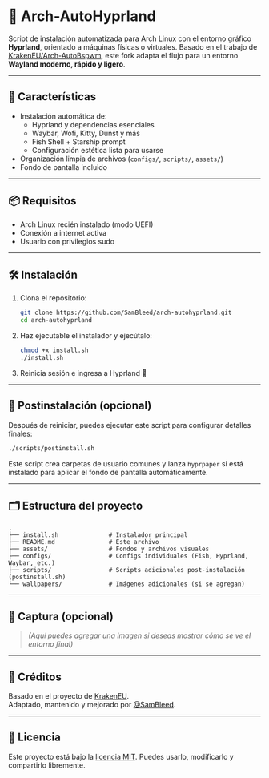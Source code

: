 # 🚀 Arch-AutoHyprland

Script de instalación automatizada para Arch Linux con el entorno gráfico **Hyprland**, orientado a máquinas físicas o virtuales. Basado en el trabajo de [KrakenEU/Arch-AutoBspwm](https://github.com/KrakenEU/Arch-AutoBspwm), este fork adapta el flujo para un entorno **Wayland moderno, rápido y ligero**.

---

## 🧰 Características

- Instalación automática de:
  - Hyprland y dependencias esenciales
  - Waybar, Wofi, Kitty, Dunst y más
  - Fish Shell + Starship prompt
  - Configuración estética lista para usarse
- Organización limpia de archivos (`configs/`, `scripts/`, `assets/`)
- Fondo de pantalla incluido

---

## 📦 Requisitos

- Arch Linux recién instalado (modo UEFI)
- Conexión a internet activa
- Usuario con privilegios sudo

---

## 🛠️ Instalación

1. Clona el repositorio:

   ```bash
   git clone https://github.com/SamBleed/arch-autohyprland.git
   cd arch-autohyprland
   ```

2. Haz ejecutable el instalador y ejecútalo:

   ```bash
   chmod +x install.sh
   ./install.sh
   ```

3. Reinicia sesión e ingresa a Hyprland 🎉

---

## 🔄 Postinstalación (opcional)

Después de reiniciar, puedes ejecutar este script para configurar detalles finales:

```bash
./scripts/postinstall.sh
```

Este script crea carpetas de usuario comunes y lanza `hyprpaper` si está instalado para aplicar el fondo de pantalla automáticamente.

---

## 🗂️ Estructura del proyecto

```
.
├── install.sh              # Instalador principal
├── README.md               # Este archivo
├── assets/                 # Fondos y archivos visuales
├── configs/                # Configs individuales (Fish, Hyprland, Waybar, etc.)
├── scripts/                # Scripts adicionales post-instalación (postinstall.sh)
└── wallpapers/             # Imágenes adicionales (si se agregan)
```

---

## 📸 Captura (opcional)

> *(Aquí puedes agregar una imagen si deseas mostrar cómo se ve el entorno final)*

---

## 🧠 Créditos

Basado en el proyecto de [KrakenEU](https://github.com/KrakenEU/Arch-AutoBspwm).  
Adaptado, mantenido y mejorado por [@SamBleed](https://github.com/SamBleed).

---

## 📜 Licencia

Este proyecto está bajo la [licencia MIT](LICENSE). Puedes usarlo, modificarlo y compartirlo libremente.
